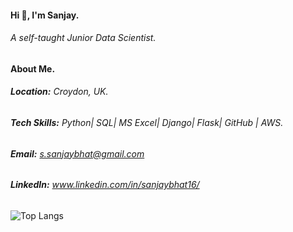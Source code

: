 #### Hi 👋, I'm Sanjay. 

###### A self-taught *Junior Data Scientist*.


#### About Me. 

###### **Location:** Croydon, UK.
###### **Tech Skills:** Python| SQL| MS Excel| Django| Flask| GitHub | AWS.
###### **Email:** s.sanjaybhat@gmail.com
###### **LinkedIn:** www.linkedin.com/in/sanjaybhat16/

![Top Langs](https://github-readme-stats.vercel.app/api/top-langs/?username=SanjayBhat-S&hide_progress=true&theme=transparent)


<!--
**SanjayBhat-S/SanjayBhat-S** is a ✨ _special_ ✨ repository because its `README.md` (this file) appears on your GitHub profile.

Here are some ideas to get you started:

- 🔭 I’m currently working on ...
- 🌱 I’m currently learning ...
- 👯 I’m looking to collaborate on ...
- 🤔 I’m looking for help with ...
- 💬 Ask me about ...
- 📫 How to reach me: ...
- 😄 Pronouns: ...
- ⚡ Fun fact: ...
-->
